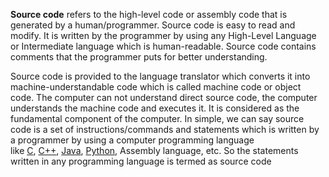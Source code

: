 

**Source code** refers to the high-level code or assembly code that is generated by a human/programmer. Source code is easy to read and modify. It is written by the programmer by using any High-Level Language or Intermediate language which is human-readable. Source code contains comments that the programmer puts for better understanding. 

Source code is provided to the language translator which converts it into machine-understandable code which is called machine code or object code. The computer can not understand direct source code, the computer understands the machine code and executes it. It is considered as the fundamental component of the computer. In simple, we can say source code is a set of instructions/commands and statements which is written by a programmer by using a computer programming language like [C](https://www.geeksforgeeks.org/c-programming-language/), [C++](https://www.geeksforgeeks.org/c-plus-plus/), [Java](https://www.geeksforgeeks.org/java/), [Python](https://www.geeksforgeeks.org/python-programming-language/), Assembly language, etc. So the statements written in any programming language is termed as source code